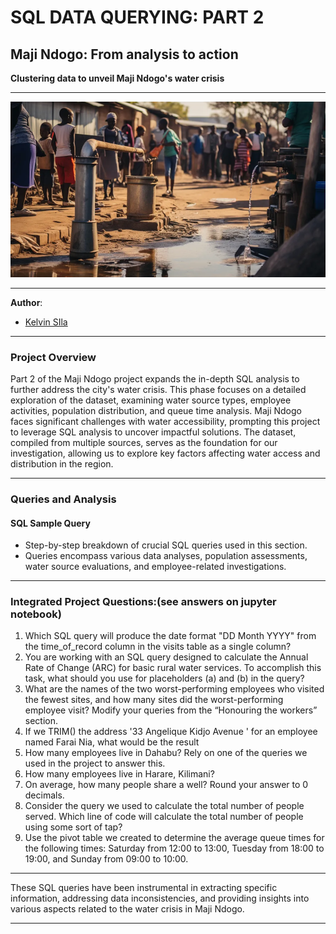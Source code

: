 # SQL DATA QUERYING: PART 2
## Maji Ndogo: From analysis to action
 **Clustering data to unveil Maji Ndogo's water crisis**

***
 ![Alt Text](images/Capture.PNG)
***
**Author**: 
* [Kelvin SIla](https://github.com/ksila01)
***
### Project Overview
Part 2 of the Maji Ndogo project expands the in-depth SQL analysis to further address the city's water crisis. This phase focuses on a detailed exploration of the dataset, examining water source types, employee activities, population distribution, and queue time analysis. Maji Ndogo faces significant challenges with water accessibility, prompting this project to leverage SQL analysis to uncover impactful solutions. The dataset, compiled from multiple sources, serves as the foundation for our investigation, allowing us to explore key factors affecting water access and distribution in the region.

***
### Queries and Analysis
#### SQL Sample Query
* Step-by-step breakdown of crucial SQL queries used in this section.
* Queries encompass various data analyses, population assessments, water source evaluations, and employee-related investigations.

***
### Integrated Project Questions:(see answers on jupyter notebook)
1. Which SQL query will produce the date format "DD Month YYYY" from the time_of_record column in the visits table as a single column?
2. You are working with an SQL query designed to calculate the Annual Rate of Change (ARC) for basic rural water services. To accomplish this task, what should you use for placeholders (a) and (b) in the query?
3.  What are the names of the two worst-performing employees who visited the fewest sites, and how many sites did the worst-performing employee visit? Modify your queries from the “Honouring the workers” section.
4.   If we TRIM() the address '33 Angelique Kidjo Avenue ' for an employee named Farai Nia, what would be the result
5.   How many employees live in Dahabu? Rely on one of the queries we used in the project to answer this.
6.   How many employees live in Harare, Kilimani?
7. On average, how many people share a well? Round your answer to 0 decimals.
8. Consider the query we used to calculate the total number of people served. Which line of code will calculate the total number of people using some sort of tap?
9. Use the pivot table we created to determine the average queue times for the following times: Saturday from 12:00 to 13:00, Tuesday from 18:00 to 19:00, and Sunday from 09:00 to 10:00.
***
These SQL queries have been instrumental in extracting specific information, addressing data inconsistencies, and providing insights into various aspects related to the water crisis in Maji Ndogo.
***


